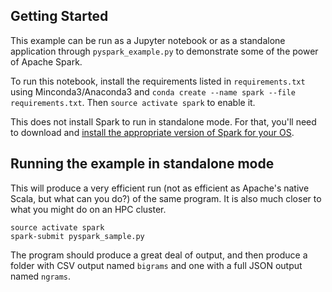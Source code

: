 

## Getting Started
This example can be run as a Jupyter notebook or as a standalone application
through `pyspark_example.py` to demonstrate some of the power of Apache Spark.


To run this notebook, install the requirements listed in `requirements.txt` using Minconda3/Anaconda3 and
`conda create --name spark --file requirements.txt`. Then `source activate spark` to enable it.

This does not install Spark to run in standalone mode.
For that, you'll need to download and [install the
appropriate version of Spark for your OS](https://spark.apache.org/downloads.html).

## Running the example in standalone mode

This will produce a very efficient run (not as efficient as Apache's native
Scala, but what can you do?) of the same program. It is also much closer to what
you might do on an HPC cluster.

```{bash}
source activate spark
spark-submit pyspark_sample.py
```
The program should produce a great deal of output, and then produce a folder
with CSV output named `bigrams` and one with a full JSON output named `ngrams`.

